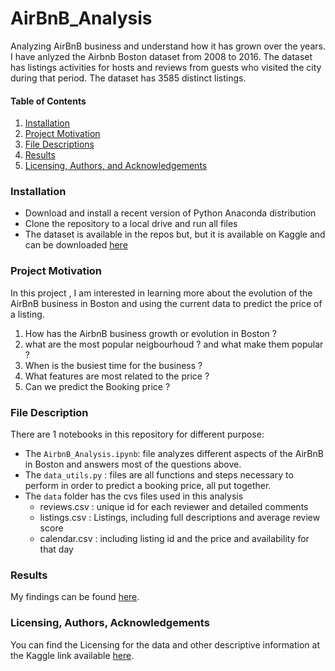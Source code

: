 # AirBnB_Analysis
Analyzing  AirBnB business and understand how it has grown over the years. I have anlyzed the Airbnb Boston dataset from 2008 to 2016. The dataset has listings activities for hosts and reviews from guests who visited the city during that period. The dataset has 3585 distinct listings.


#### Table of Contents

1. [Installation](#installation)
2. [Project Motivation](#motivation)
3. [File Descriptions](#files)
4. [Results](#results)
5. [Licensing, Authors, and Acknowledgements](#licensing)

### Installation <a name="installation"></a>
- Download and install a recent version of Python Anaconda distribution 
- Clone the repository to a local drive and run all files
- The dataset is available in the repos but, but it is available on Kaggle and can be downloaded [here](https://www.kaggle.com/search?q=boston+airbnb+in%3Adatasets)

### Project Motivation <a name="motivation"></a>

In this project , I am interested in learning more about the evolution of the AirBnB business in Boston and using the current data to predict the price of a listing.

1. How has the AirbnB business growth or evolution in Boston ? 
2. what are the most popular neigbourhoud ? and what make them popular ? 
3. When is the busiest time for the business ?
4. What features are most related to the price ?
5. Can we predict the Booking price ?

### File Description <a name="files"></a>

There are 1 notebooks in this repository for different purpose:
- The `AirbnB_Analysis.ipynb`: file analyzes different aspects of the AirBnB in Boston and answers most of the questions above.
- The `data_utils.py` : files are all functions and steps necessary to perform in order to predict a booking price, all put together.
- The `data` folder has the cvs files used in this analysis
    - reviews.csv  : unique id for each reviewer and detailed comments
    - listings.csv : Listings, including full descriptions and average review score
    - calendar.csv : including listing id and the price and availability for that day

### Results <a name="results"></a>

My findings can be found [here](https://medium.com/p/980d409a0482).

### Licensing, Authors, Acknowledgements<a name="licensing"></a>

You can find the Licensing for the data and other descriptive information at the Kaggle link available [here](https://www.kaggle.com/search?q=boston+airbnb+in%3Adatasets).  